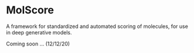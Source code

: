 # MolScore
A framework for standardized and automated scoring of molecules, for use in deep generative models.

Coming soon ... (12/12/20)
